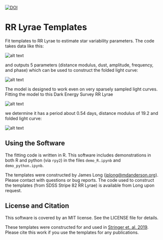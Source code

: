 [![DOI](https://zenodo.org/badge/122527537.svg)](https://zenodo.org/badge/latestdoi/122527537)

# RR Lyrae Templates

Fit templates to RR Lyrae to estimate star variability parameters. The code takes data like this:

![alt text](figs/sdss.png "SDSS Stripe 82 RR Lyrae Light Curve")

and outputs 5 parameters (distance modulus, dust, amplitude, frequency, and phase) which can be used to construct the folded light curve:

![alt text](figs/sdss_folded.png "SDSS Stripe 82 RR Lyrae Folded Light Curve")

The model is designed to work even on very sparsely sampled light curves. Fitting the model to this Dark Energy Survey RR Lyrae

![alt text](figs/des.png "DES Light Curve")

we determine it has a period about 0.54 days, distance modulus of 19.2 and folded light curve:

![alt text](figs/des_folded.png "DES Folded Light Curve")


## Using the Software

The fitting code is written in R. This software includes demonstrations in both R and python (via `rpy2`) in the files `demo_R.ipynb` and `demo_python.ipynb`.

The templates were constructed by James Long (jplong@mdanderson.org). Please contact with questions or bug reports. The code used to construct the templates (from SDSS Stripe 82 RR Lyrae) is available from Long upon request.


## License and Citation

This software is covered by an MIT license. See the LICENSE file for details.

These templates were constructed for and used in [Stringer et. al. 2019](https://doi.org/10.3847/1538-3881/ab1f46). Please cite this work if you use the templates for any publications.
